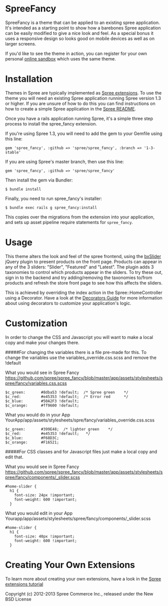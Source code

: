 SpreeFancy
==========

SpreeFancy is a theme that can be applied to an existing spree application. It's intended as a starting point to show how a barebones Spree application can be easily modified to give a nice look and feel. As a special bonus it uses a responsive design so looks good on mobile devices as well as on larger screens.

If you'd like to see the theme in action, you can register for your own personal [online sandbox](http://spreecommerce.com/demo) which uses the same theme.

Installation
============

Themes in Spree are typically implemented as [Spree extensions](http://guides.spreecommerce.com/developer/extensions_tutorial.html). To use the theme you will need an existing Spree application running Spree version 1.3 or higher. If you are unsure of how to do this you can find instructions on how to create a simple Spree application in the [Spree README](https://github.com/spree/spree).

Once you have a rails application running Spree, it's a simple three step process to install the spree_fancy extension.

If you're using Spree 1.3, you will need to add the gem to your Gemfile using
this line:

```
gem 'spree_fancy', :github => 'spree/spree_fancy', :branch => '1-3-stable'
```

If you are using Spree's master branch, then use this line:

```
gem 'spree_fancy', :github => 'spree/spree_fancy'
```

Then install the gem via Bundler:

```
$ bundle install
```

Finally, you need to run spree_fancy's installer:

```
$ bundle exec rails g spree_fancy:install
```
This copies over the migrations from the extension into your application, and sets up asset pipeline require statements for `spree_fancy`.

Usage
=====

This theme alters the look and feel of the spree frontend, using the [bxSlider](http://bxslider.com/) jQuery plugin to present products on the front page. Products can appear in any of the 3 sliders: "Slider", "Featured" and "Latest". The plugin adds 3 taxonomies to control which products appear in the sliders. To try these out, sign in to the backend and try adding/removing the taxonomies to/from products and refresh the store front page to see how this affects the sliders.

This is achieved by overriding the index action in the Spree::HomeController using a Decorator. Have a look at the [Decorators Guide](http://guides.spreecommerce.com/developer/view.html) for more information about using decorators to customize your application's logic.

Customization
=============

In order to change the CSS and Javascript you will want to make a local copy and make your changes there.

#####For changing the variables there is a file pre-made for this.  To change the variables use the variables_override.css.scss and remove the !default

What you would see in Spree Fancy
https://github.com/spree/spree_fancy/blob/master/app/assets/stylesheets/spree/fancy/variables.css.scss
```
$c_green:       #8dba53 !default;  /* Spree green    */
$c_red:         #e45353 !default;  /* Error red      */
$c_blue:        #50A2F3 !default;
$c_orange:      #ff9600 !default;
```
What you would do in your App
YourApp/app/assets/stylesheets/spre/fancy/variables_override.css.scss
```
$c_green:       #399E48;  /* lighter green    */
$c_red:         #e45353 !default;   */
$c_blue:        #F68D3C;
$c_orange:      #F16521;  
```
#####For CSS classes and for Javascript files just make a local copy and edit that.

What you would see in Spree Fancy
https://github.com/spree/spree_fancy/blob/master/app/assets/stylesheets/spree/fancy/components/_slider.scss
```
#home-slider {
  h1 {
    font-size: 24px !important;
    font-weight: 600 !important;
  }
```
What you would edit in your App
Yourapp/app/assets/stylesheets/spree/fancy/components/_slider.scss
```
#home-slider {
  h1 {
    font-size: 40px !important;
    font-weight: 600 !important;
  }
```


Creating Your Own Extensions
============================

To learn more about creating your own extensions, have a look in the [Spree extensions tutorial](http://guides.spreecommerce.com/developer/extensions_tutorial.html)

Copyright (c) 2012-2013 Spree Commerce Inc., released under the New BSD License

